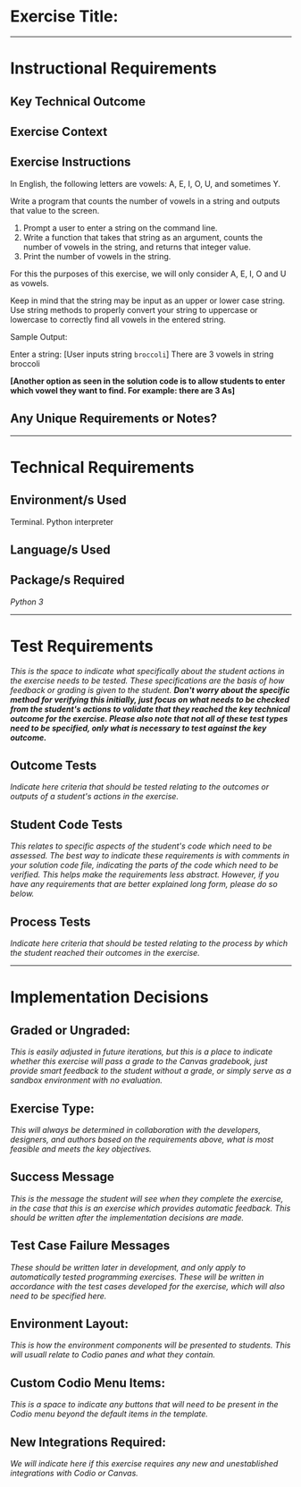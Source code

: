 # Exercise Title:
---
# Instructional Requirements
## Key Technical Outcome

## Exercise Context

## Exercise Instructions

In English, the following letters are vowels: A, E, I, O, U, and sometimes Y. <br>

Write a program that counts the number of vowels in a string and outputs that value to the screen. <br>

1. Prompt a user to enter a string on the command line. <br>
2. Write a function that takes that string as an argument, counts the number of vowels in the string, and returns that integer value.
3. Print the number of vowels in the string. <br>

For this the purposes of this exercise, we will only consider A, E, I, O and U as vowels. 

Keep in mind that the string may be input as an upper or lower case string. Use string methods to properly convert your string to uppercase or lowercase to correctly find all vowels in the entered string.

Sample Output: <br>

Enter a string: [User inputs string <code>broccoli</code>]
There are 3 vowels in string broccoli


<b>[Another option as seen in the solution code is to allow students to enter which vowel they want to find. For example: there are 3 As]</b>

## Any Unique Requirements or Notes?

---
# Technical Requirements
<em><strong></strong></em>

## Environment/s Used
Terminal. Python interpreter

## Language/s Used
<em></em>

## Package/s Required
<em>Python 3</em>

---
# Test Requirements
<em>This is the space to indicate what specifically about the student actions in the exercise needs to be tested. These specifications are the basis of how feedback or grading is given to the student. <strong>Don't worry about the specific method for verifying this initially, just focus on what needs to be checked from the student's actions to validate that they reached the key technical outcome for the exercise. Please also note that not all of these test types need to be specified, only what is necessary to test against the key outcome.</strong></em>

## Outcome Tests
<em>Indicate here criteria that should be tested relating to the outcomes or outputs of a student's actions in the exercise.</em>

## Student Code Tests
<em>This relates to specific aspects of the student's code which need to be assessed. The best way to indicate these requirements is with comments in your solution code file, indicating the parts of the code which need to be verified. This helps make the requirements less abstract. However, if you have any requirements that are better explained long form, please do so below.</em>

## Process Tests
<em>Indicate here criteria that should be tested relating to the process by which the student reached their outcomes in the exercise.</em>

---
#  Implementation Decisions

## Graded or Ungraded:
<em>This is easily adjusted in future iterations, but this is a place to indicate whether this exercise will pass a grade to the Canvas gradebook, just provide smart feedback to the student without a grade, or simply serve as a sandbox environment with no evaluation.</em>

## Exercise Type:
<em>This will always be determined in collaboration with the developers, designers, and authors based on the requirements above, what is most feasible and meets the key objectives.</em>

## Success Message
<em>This is the message the student will see when they complete the exercise, in the case that this is an exercise which provides automatic feedback. This should be written after the implementation decisions are made.</em>

## Test Case Failure Messages
<em>These should be written later in development, and only apply to automatically tested programming exercises. These will be written in accordance with the test cases developed for the exercise, which will also need to be specified here.</em>

## Environment Layout:
<em>This is how the environment components will be presented to students. This will usuall relate to Codio panes and what they contain.</em>

## Custom Codio Menu Items:
<em>This is a space to indicate any buttons that will need to be present in the Codio menu beyond the default items in the template.</em>

## New Integrations Required:
<em>We will indicate here if this exercise requires any new and unestablished integrations with Codio or Canvas.</em>
